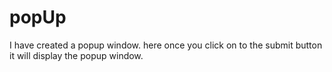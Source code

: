 # popUp
I have created a popup window. here once you click on to the submit button it will display the popup window.
